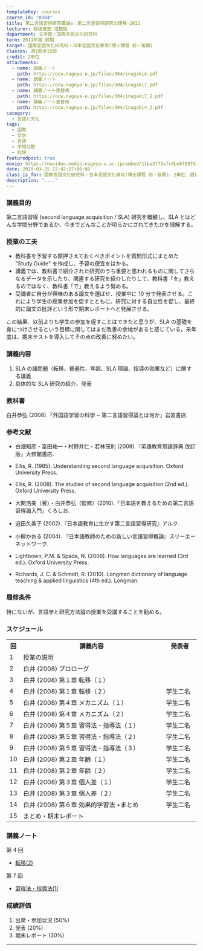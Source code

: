 ```yaml
---
templateKey: courses
course_id: "0304"
title: 第二言語習得研究概論a：第二言語習得研究の理解-2011
lecturer: 稲垣俊史 准教授
department: 文学部／国際言語文化研究科
term: 2011年度 前期
target: 国際言語文化研究科・日本言語文化専攻(博士課程 前・後期)
classes: 週1回全15回
credit: 2単位
attachments:
  - name: 講義ノート
    path: https://ocw.nagoya-u.jp/files/304/inagaki4.pdf
  - name: 講義ノート
    path: https://ocw.nagoya-u.jp/files/304/inagaki7.pdf
  - name: 講義ノート差替用
    path: https://ocw.nagoya-u.jp/files/304/inagaki7_2.pdf
  - name: 講義ノート差替用
    path: https://ocw.nagoya-u.jp/files/304/inagaki4_2.pdf
category:
  - 言語と文化
tags:
  - 国際
  - 文学
  - 言語
  - 学問分野
  - 批評
featuredpost: true
movie: https://nuvideo.media.nagoya-u.ac.jp/embed/11ba3f73afc8be6f097dad6db3e7315568542c6e
date: 2020-03-25 22:42:27+00:00
class_is_for: 国際言語文化研究科・日本言語文化専攻(博士課程 前・後期)、2単位、週1回全15回
description: "...."
---
```


### 講義目的

第二言語習得 (second language acquisition / SLA) 研究を概観し、SLA とはどんな学問分野であるか、今までどんなことが明らかにされてきたかを理解する。

### 授業の工夫

- 教科書を予習する際押さえておくべきポイントを質問形式にまとめた "Study Guide" を作成し、予習の便宜をはかる。
- 講義では、教科書で紹介された研究のうち重要と思われるものに関してさらなるデータを示したり、関連する研究を紹介したりして、教科書「を」教えるのではなく、教科書「で」教えるよう努める。
- 受講者に自分が興味のある論文を選ばせ、授業中に 10 分で発表させる。これにより学生の授業参加を促すとともに、研究に対する自立性を促し、最終的に論文の批評という形で期末レポートへと発展させる。

この結果、以前よりも学生の参加を促すことはできたと思うが、SLA の基礎を身につけさせるという目標に関してはまだ改善の余地があると感じている。来年度は、期末テストを導入してその点の改善に努めたい。

### 講義内容

1.  SLA の諸問題（転移、普遍性、年齢、SLA 理論、指導の効果など）に関する講義
2.  具体的な SLA 研究の紹介、発表

### 教科書

白井恭弘 (2008).『外国語学習の科学 − 第二言語習得論とは何か』岩波書店.

### 参考文献

- 白畑知彦・富田祐一・村野井仁・若林茂則 (2009).『英語教育用語辞典 改訂版』大修館書店.
- Ellis, R. (1985). Understanding second language acquisition. Oxford University Press.
- Ellis, R. (2008). The studies of second language acquisition (2nd ed.). Oxford University Press.

- 大関浩美（著）・白井恭弘（監修）(2010).『日本語を教えるための第二言語習得論入門』くろしお.
- 迫田久美子 (2002).『日本語教育に生かす第二言語習得研究』アルク.
- 小柳かおる (2004). 『日本語教師のための新しい言語習得概論』スリーエーネットワーク.
- Lightbown, P.M. & Spada, N. (2006). How languages are learned (3rd ed.). Oxford University Press.

- Richards, J. C. & Schmidt, R. (2010). Longman dictionary of language teaching &amp; applied linguistics (4th ed.). Longman.

### 履修条件

特にないが、言語学と研究方法論の授業を受講することを勧める。

<h3>スケジュール</h3>
<table class="basic" width="500">
<tr>
<th width="20" class="center">回</th>
<th width="400">講義内容</th>
<th width="80" class="center">発表者</th>
</tr>
<tr>
<td width="20" class="center">1</td>
<td width="400">授業の説明</td>
<td width="80" class="center"></td>
</tr>
<tr>
<td width="20" class="center">2</td>
<td width="400">白井 (2008) プロローグ</td>
<td width="80" class="center"></td>
</tr>
<tr>
<td width="20" class="center">3</td>
<td width="400">白井 (2008) 第１章 転移（１）</td>
<td width="80" class="center"></td>
</tr>
<tr>
<td width="20" class="center">4</td>
<td width="400">白井 (2008) 第１章 転移（２）</td>
<td width="80" class="center">学生二名</td>
</tr>
<tr>
<td width="20" class="center">5</td>
<td width="400">白井 (2008) 第４章 メカニズム（１）</td>
<td width="80" class="center">学生二名</td>
</tr>
<tr>
<td width="20" class="center">6</td>
<td width="400">白井 (2008) 第４章 メカニズム（２）</td>
<td width="80" class="center">学生二名</td>
</tr>
<tr>
<td width="20" class="center">7</td>
<td width="400">白井 (2008) 第５章 習得法・指導法（１）</td>
<td width="80" class="center">学生二名</td>
</tr>
<tr>
<td width="20" class="center">8</td>
<td width="400">白井 (2008) 第５章 習得法・指導法（２）</td>
<td width="80" class="center">学生二名</td>
</tr>
<tr>
<td width="20" class="center">9</td>
<td width="400">白井 (2008) 第５章 習得法・指導法（３）</td>
<td width="80" class="center">学生二名</td>
</tr>
<tr>
<td width="20" class="center">10</td>
<td width="400">白井 (2008) 第２章 年齢（１）</td>
<td width="80" class="center">学生二名</td>
</tr>
<tr>
<td width="20" class="center">11</td>
<td width="400">白井 (2008) 第２章 年齢（２）</td>
<td width="80" class="center">学生二名</td>
</tr>
<tr>
<td width="20" class="center">12</td>
<td width="400">白井 (2008) 第３章 個人差（１）</td>
<td width="80" class="center">学生二名</td>
</tr>
<tr>
<td width="20" class="center">13</td>
<td width="400">白井 (2008) 第３章 個人差（２）</td>
<td width="80" class="center">学生二名</td>
</tr>
<tr>
<td width="20" class="center">14</td>
<td width="400">白井 (2008) 第６章 効果的学習法 +まとめ</td>
<td width="80" class="center">学生二名</td>
</tr>
<tr>
<td width="20" class="center">15</td>
<td width="400">まとめ・期末レポート</td>
<td width="80" class="center"></td>
</tr>
</table>

### 講義ノート

第 4 回

- [転移(2)](https://ocw.nagoya-u.jp/files/304/inagaki4_2.pdf)

第 7 回

- [習得法・指導法(1)](https://ocw.nagoya-u.jp/files/304/inagaki7_2.pdf)

### 成績評価

1. 出席・参加状況 (50%)
2. 発表 (20%)
3. 期末レポート (30%)

---
